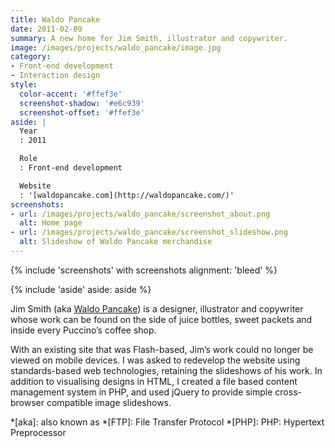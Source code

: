 ```yaml
---
title: Waldo Pancake
date: 2011-02-09
summary: A new home for Jim Smith, illustrator and copywriter.
image: /images/projects/waldo_pancake/image.jpg
category:
- Front-end development
- Interaction design
style:
  color-accent: '#ffef3e'
  screenshot-shadow: '#e6c939'
  screenshot-offset: '#ffef3e'
aside: |
  Year
  : 2011

  Role
  : Front-end development

  Website
  : '[waldopancake.com](http://waldopancake.com/)'
screenshots:
- url: /images/projects/waldo_pancake/screenshot_about.png
  alt: Home page
- url: /images/projects/waldo_pancake/screenshot_slideshow.png
  alt: Slideshow of Waldo Pancake merchandise
---
```

{% include 'screenshots' with screenshots
  alignment: 'bleed'
%}

{% include 'aside'
  aside: aside
%}

Jim Smith (aka [Waldo Pancake][1]) is a designer, illustrator and copywriter whose work can be found on the side of juice bottles, sweet packets and inside every Puccino’s coffee shop.

With an existing site that was Flash-based, Jim’s work could no longer be viewed on mobile devices. I was asked to redevelop the website using standards-based web technologies, retaining the slideshows of his work.	In addition to visualising designs in HTML, I created a file based content management system in PHP, and used jQuery to provide simple cross-browser compatible image slideshows.

[1]: http://waldopancake.com

*[aka]: also known as
*[FTP]: File Transfer Protocol
*[PHP]: PHP: Hypertext Preprocessor
